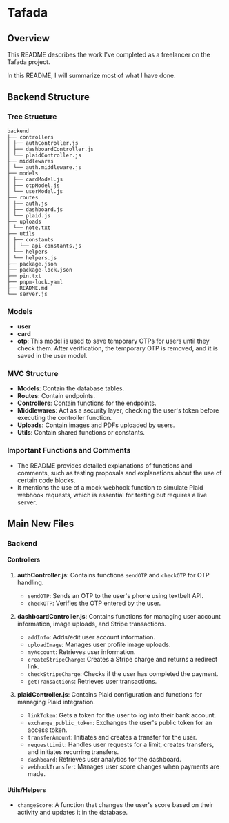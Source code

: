 # Tafada

## Overview
This README describes the work I've completed as a freelancer on the Tafada project.

In this README, I will summarize most of what I have done.

## Backend Structure

### Tree Structure
```
backend
├── controllers
│ ├── authController.js
│ ├── dashboardController.js
│ └── plaidController.js
├── middlewares
│ └── auth.middleware.js
├── models
│ ├── cardModel.js
│ ├── otpModel.js
│ └── userModel.js
├── routes
│ ├── auth.js
│ ├── dashboard.js
│ └── plaid.js
├── uploads
│ └── note.txt
├── utils
│ ├── constants
│ │ └── api-constants.js
│ └── helpers
│ └── helpers.js
├── package.json
├── package-lock.json
├── pin.txt
├── pnpm-lock.yaml
├── README.md
└── server.js
```
### Models
- **user**
- **card**
- **otp**: This model is used to save temporary OTPs for users until they check them. After verification, the temporary OTP is removed, and it is saved in the user model.

### MVC Structure
- **Models**: Contain the database tables.
- **Routes**: Contain endpoints.
- **Controllers**: Contain functions for the endpoints.
- **Middlewares**: Act as a security layer, checking the user's token before executing the controller function.
- **Uploads**: Contain images and PDFs uploaded by users.
- **Utils**: Contain shared functions or constants.

### Important Functions and Comments
- The README provides detailed explanations of functions and comments, such as testing proposals and explanations about the use of certain code blocks.
- It mentions the use of a mock webhook function to simulate Plaid webhook requests, which is essential for testing but requires a live server.

## Main New Files

### Backend

#### Controllers
1. **authController.js**: Contains functions `sendOTP` and `checkOTP` for OTP handling.
    - `sendOTP`: Sends an OTP to the user's phone using textbelt API.
    - `checkOTP`: Verifies the OTP entered by the user.

2. **dashboardController.js**: Contains functions for managing user account information, image uploads, and Stripe transactions.
    - `addInfo`: Adds/edit user account information.
    - `uploadImage`: Manages user profile image uploads.
    - `myAccount`: Retrieves user information.
    - `createStripeCharge`: Creates a Stripe charge and returns a redirect link.
    - `checkStripeCharge`: Checks if the user has completed the payment.
    - `getTransactions`: Retrieves user transactions.

3. **plaidController.js**: Contains Plaid configuration and functions for managing Plaid integration.
    - `linkToken`: Gets a token for the user to log into their bank account.
    - `exchange_public_token`: Exchanges the user's public token for an access token.
    - `transferAmount`: Initiates and creates a transfer for the user.
    - `requestLimit`: Handles user requests for a limit, creates transfers, and initiates recurring transfers.
    - `dashboard`: Retrieves user analytics for the dashboard.
    - `webhookTransfer`: Manages user score changes when payments are made.

#### Utils/Helpers
- `changeScore`: A function that changes the user's score based on their activity and updates it in the database.
